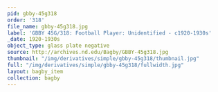 ```yaml
---
pid: gbby-45g318
order: '318'
file_name: gbby-45g318.jpg
label: 'GBBY 45G/318: Football Player: Unidentified - c1920-1930s'
_date: 1920-1930s
object_type: glass plate negative
source: http://archives.nd.edu/Bagby/GBBY-45g318.jpg
thumbnail: "/img/derivatives/simple/gbby-45g318/thumbnail.jpg"
full: "/img/derivatives/simple/gbby-45g318/fullwidth.jpg"
layout: bagby_item
collection: bagby
---
```

